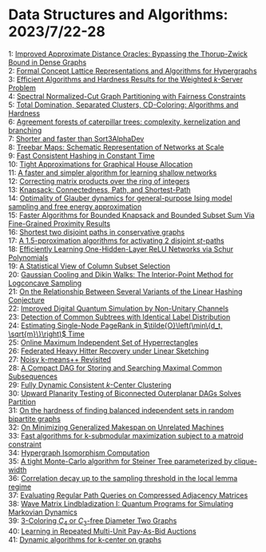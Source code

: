 # Data Structures and Algorithms: 2023/7/22-28  
1: [Improved Approximate Distance Oracles: Bypassing the Thorup-Zwick Bound  in Dense Graphs](https://doi.org/10.48550/arXiv.2307.11677)  
2: [Formal Concept Lattice Representations and Algorithms for Hypergraphs](https://doi.org/10.48550/arXiv.2307.11681)  
3: [Efficient Algorithms and Hardness Results for the Weighted $k$-Server  Problem](https://doi.org/10.48550/arXiv.2307.11913)  
4: [Spectral Normalized-Cut Graph Partitioning with Fairness Constraints](https://doi.org/10.48550/arXiv.2307.12065)  
5: [Total Domination, Separated Clusters, CD-Coloring: Algorithms and  Hardness](https://doi.org/10.48550/arXiv.2307.12073)  
6: [Agreement forests of caterpillar trees: complexity, kernelization and  branching](https://doi.org/10.48550/arXiv.2307.12176)  
7: [Shorter and faster than Sort3AlphaDev](https://doi.org/10.48550/arXiv.2307.14503)  
8: [Treebar Maps: Schematic Representation of Networks at Scale](https://doi.org/10.48550/arXiv.2307.12393)  
9: [Fast Consistent Hashing in Constant Time](https://doi.org/10.48550/arXiv.2307.12448)  
10: [Tight Approximations for Graphical House Allocation](https://doi.org/10.48550/arXiv.2307.12482)  
11: [A faster and simpler algorithm for learning shallow networks](https://doi.org/10.48550/arXiv.2307.12496)  
12: [Correcting matrix products over the ring of integers](https://doi.org/10.48550/arXiv.2307.12513)  
13: [Knapsack: Connectedness, Path, and Shortest-Path](https://doi.org/10.48550/arXiv.2307.12547)  
14: [Optimality of Glauber dynamics for general-purpose Ising model sampling  and free energy approximation](https://doi.org/10.48550/arXiv.2307.12581)  
15: [Faster Algorithms for Bounded Knapsack and Bounded Subset Sum Via  Fine-Grained Proximity Results](https://doi.org/10.48550/arXiv.2307.12582)  
16: [Shortest two disjoint paths in conservative graphs](https://doi.org/10.48550/arXiv.2307.12602)  
17: [A 1.5-pproximation algorithms for activating 2 disjoint $st$-paths](https://doi.org/10.48550/arXiv.2307.12646)  
18: [Efficiently Learning One-Hidden-Layer ReLU Networks via Schur  Polynomials](https://doi.org/10.48550/arXiv.2307.12840)  
19: [A Statistical View of Column Subset Selection](https://doi.org/10.48550/arXiv.2307.12892)  
20: [Gaussian Cooling and Dikin Walks: The Interior-Point Method for  Logconcave Sampling](https://doi.org/10.48550/arXiv.2307.12943)  
21: [On the Relationship Between Several Variants of the Linear Hashing  Conjecture](https://doi.org/10.48550/arXiv.2307.13016)  
22: [Improved Digital Quantum Simulation by Non-Unitary Channels](https://doi.org/10.48550/arXiv.2307.13028)  
23: [Detection of Common Subtrees with Identical Label Distribution](https://doi.org/10.48550/arXiv.2307.13068)  
24: [Estimating Single-Node PageRank in $\tilde{O}\left(\min\{d_t,  \sqrt{m}\}\right)$ Time](https://doi.org/10.48550/arXiv.2307.13162)  
25: [Online Maximum Independent Set of Hyperrectangles](https://doi.org/10.48550/arXiv.2307.13261)  
26: [Federated Heavy Hitter Recovery under Linear Sketching](https://doi.org/10.48550/arXiv.2307.13347)  
27: [Noisy k-means++ Revisited](https://doi.org/10.48550/arXiv.2307.13685)  
28: [A Compact DAG for Storing and Searching Maximal Common Subsequences](https://doi.org/10.48550/arXiv.2307.13695)  
29: [Fully Dynamic Consistent $k$-Center Clustering](https://doi.org/10.48550/arXiv.2307.13747)  
30: [Upward Planarity Testing of Biconnected Outerplanar DAGs Solves  Partition](https://doi.org/10.48550/arXiv.2307.13799)  
31: [On the hardness of finding balanced independent sets in random bipartite  graphs](https://doi.org/10.48550/arXiv.2307.13921)  
32: [On Minimizing Generalized Makespan on Unrelated Machines](https://doi.org/10.48550/arXiv.2307.13937)  
33: [Fast algorithms for k-submodular maximization subject to a matroid  constraint](https://doi.org/10.48550/arXiv.2307.13996)  
34: [Hypergraph Isomorphism Computation](https://doi.org/10.48550/arXiv.2307.14394)  
35: [A tight Monte-Carlo algorithm for Steiner Tree parameterized by  clique-width](https://doi.org/10.48550/arXiv.2307.14264)  
36: [Correlation decay up to the sampling threshold in the local lemma regime](https://doi.org/10.48550/arXiv.2307.14872)  
37: [Evaluating Regular Path Queries on Compressed Adjacency Matrices](https://doi.org/10.48550/arXiv.2307.14930)  
38: [Wave Matrix Lindbladization I: Quantum Programs for Simulating Markovian  Dynamics](https://doi.org/10.48550/arXiv.2307.14932)  
39: [3-Coloring $C_4$ or $C_3$-free Diameter Two Graphs](https://doi.org/10.48550/arXiv.2307.15036)  
40: [Learning in Repeated Multi-Unit Pay-As-Bid Auctions](https://doi.org/10.48550/arXiv.2307.15193)  
41: [Dynamic algorithms for k-center on graphs](https://doi.org/10.48550/arXiv.2307.15557)  